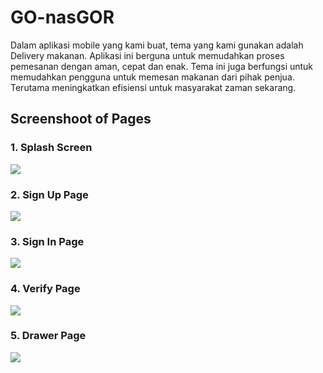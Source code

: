 # GO-nasGOR
Dalam aplikasi mobile yang kami buat, tema yang kami gunakan adalah Delivery makanan. Aplikasi ini berguna untuk memudahkan proses pemesanan dengan aman, cepat dan enak. Tema ini juga berfungsi untuk memudahkan pengguna untuk memesan makanan dari pihak penjua. Terutama meningkatkan efisiensi untuk masyarakat zaman sekarang.
## Screenshoot of Pages
### 1. Splash Screen 
![](ImageReadme/splash-screen-1.png)
### 2. Sign Up Page
![](ImageReadme/signup-page.png)
### 3. Sign In Page
![](ImageReadme/signin-page.png)
### 4. Verify Page
![](ImageReadme/verify-page.png)
### 5. Drawer Page
![](ImageReadme/dash-drawer.png)
